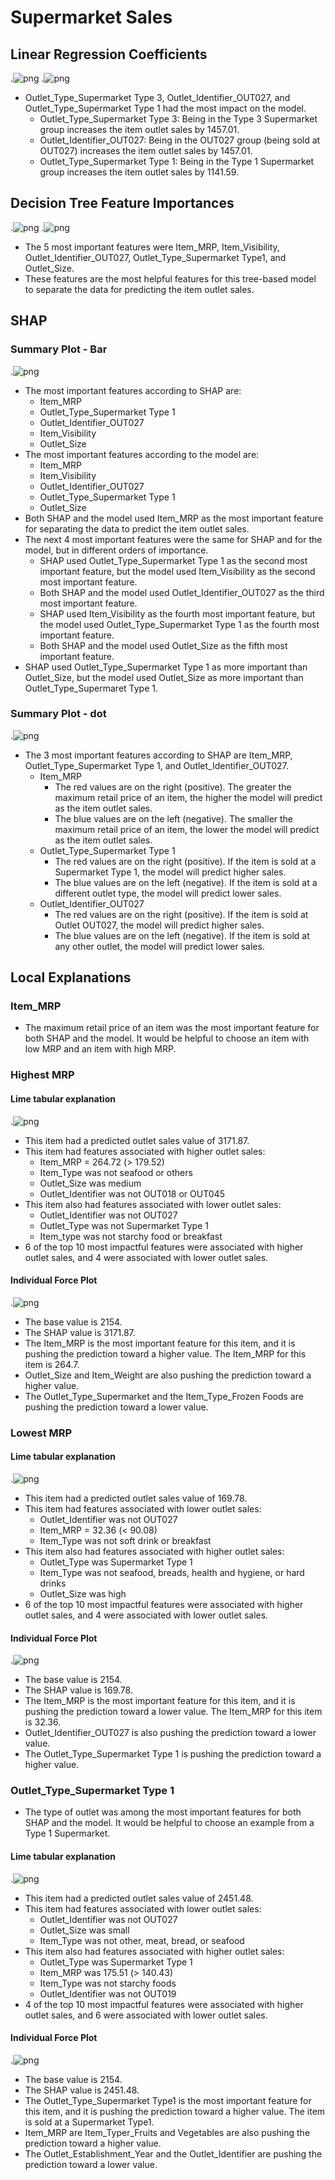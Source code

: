 # Supermarket Sales
 
## Linear Regression Coefficients

.![png](./Images/All%20Coefficients.png)
.![png](./Images/Top%2015%20Largest%20Coefficients.png)

- Outlet_Type_Supermarket Type 3, Outlet_Identifier_OUT027, and Outlet_Type_Supermarket Type 1 had the most impact on the model.
    - Outlet_Type_Supermarket Type 3: Being in the Type 3 Supermarket group increases the item outlet sales by 1457.01.
    - Outlet_Identifier_OUT027: Being in the OUT027 group (being sold at OUT027) increases the item outlet sales by 1457.01.
    - Outlet_Type_Supermarket Type 1: Being in the Type 1 Supermarket group increases the item outlet sales by 1141.59.
    
## Decision Tree Feature Importances

.![png](./Images/All%20Feature%20Importances.png)
.![png](./Images/Top%2015%20Most%20Important%20Features.png)

- The 5 most important features were Item_MRP, Item_Visibility, Outlet_Identifier_OUT027, Outlet_Type_Supermarket Type1, and Outlet_Size.
- These features are the most helpful features for this tree-based model to separate the data for predicting the item outlet sales.

## SHAP

### Summary Plot - Bar

.![png](./Images/Summary_Plot_Bar.png)

- The most important features according to SHAP are:
    - Item_MRP
    - Outlet_Type_Supermarket Type 1
    - Outlet_Identifier_OUT027
    - Item_Visibility
    - Outlet_Size
- The most important features according to the model are:
    - Item_MRP
    - Item_Visibility
    - Outlet_Identifier_OUT027
    - Outlet_Type_Supermarket Type 1
    - Outlet_Size
- Both SHAP and the model used Item_MRP as the most important feature for separating the data to predict the item outlet sales.
- The next 4 most important features were the same for SHAP and for the model, but in different orders of importance.
    - SHAP used Outlet_Type_Supermarket Type 1 as the second most important feature, but the model used Item_Visibility as the second most important feature.
    - Both SHAP and the model used Outlet_Identifier_OUT027 as the third most important feature.
    - SHAP used Item_Visibility as the fourth most important feature, but the model used Outlet_Type_Supermarket Type 1 as the fourth most important feature.
    - Both SHAP and the model used Outlet_Size as the fifth most important feature.
- SHAP used Outlet_Type_Supermarket Type 1 as more important than Outlet_Size, but the model used Outlet_Size as more important than Outlet_Type_Supermaret Type 1.

### Summary Plot - dot

.![png](./Images/Summary_Plot_dot.png)

- The 3 most important features according to SHAP are Item_MRP, Outlet_Type_Supermarket Type 1, and Outlet_Identifier_OUT027.
    - Item_MRP
        - The red values are on the right (positive). The greater the maximum retail price of an item, the higher the model will predict as the item outlet sales.
        - The blue values are on the left (negative). The smaller the maximum retail price of an item, the lower the model will predict as the item outlet sales.
    - Outlet_Type_Supermarket Type 1
        - The red values are on the right (positive). If the item is sold at a Supermarket Type 1, the model will predict higher sales.
        - The blue values are on the left (negative). If the item is sold at a different outlet type, the model will predict lower sales.
    - Outlet_Identifier_OUT027
        - The red values are on the right (positive). If the item is sold at Outlet OUT027, the model will predict higher sales.
        - The blue values are on the left (negative). If the item is sold at any other outlet, the model will predict lower sales.

## Local Explanations

### Item_MRP
- The maximum retail price of an item was the most important feature for both SHAP and the model. It would be helpful to choose an item with low MRP and an item with high MRP.

### Highest MRP

#### Lime tabular explanation

.![png](./Images/Lime_Explanation_Highest_MRP.png)

- This item had a predicted outlet sales value of 3171.87.
- This item had features associated with higher outlet sales:
    - Item_MRP = 264.72 (> 179.52)
    - Item_Type was not seafood or others
    - Outlet_Size was medium
    - Outlet_Identifier was not OUT018 or OUT045
- This item also had features associated with lower outlet sales:
    - Outlet_Identifier was not OUT027
    - Outlet_Type was not Supermarket Type 1
    - Item_type was not starchy food or breakfast
- 6 of the top 10 most impactful features were associated with higher outlet sales, and 4 were associated with lower outlet sales.

#### Individual Force Plot

.![png](./Images/Individual_Force_Plot_Highest_MRP.png)

- The base value is 2154.
- The SHAP value is 3171.87.
- The Item_MRP is the most important feature for this item, and it is pushing the prediction toward a higher value. The Item_MRP for this item is 264.7.
- Outlet_Size and Item_Weight are also pushing the prediction toward a higher value.
- The Outlet_Type_Supermarket and the Item_Type_Frozen Foods are pushing the prediction toward a lower value.

### Lowest MRP

#### Lime tabular explanation

.![png](./Images/Lime_Explanation_Lowest_MRP.png)

- This item had a predicted outlet sales value of 169.78.
- This item had features associated with lower outlet sales:
    - Outlet_Identifier was not OUT027
    - Item_MRP = 32.36 (< 90.08)
    - Item_Type was not soft drink or breakfast
- This item also had features associated with higher outlet sales:
    - Outlet_Type was Supermarket Type 1
    - Item_Type was not seafood, breads, health and hygiene, or hard drinks
    - Outlet_Size was high
- 6 of the top 10 most impactful features were associated with higher outlet sales, and 4 were associated with lower outlet sales.

#### Individual Force Plot

.![png](./Images/Individual_Force_Plot_Lowest_MRP.png)

- The base value is 2154.
- The SHAP value is 169.78.
- The Item_MRP is the most important feature for this item, and it is pushing the prediction toward a lower value. The Item_MRP for this item is 32.36.
- Outlet_Identifier_OUT027 is also pushing the prediction toward a lower value.
- The Outlet_Type_Supermarket Type 1 is pushing the prediction toward a higher value.

### Outlet_Type_Supermarket Type 1
- The type of outlet was among the most important features for both SHAP and the model. It would be helpful to choose an example from a Type 1 Supermarket.

#### Lime tabular explanation

.![png](./Images/Lime_Explanation_Supermarket_Type1.png)

- This item had a predicted outlet sales value of 2451.48.
- This item had features associated with lower outlet sales:
    - Outlet_Identifier was not OUT027
    - Outlet_Size was small
    - Item_Type was not other, meat, bread, or seafood
- This item also had features associated with higher outlet sales:
    - Outlet_Type was Supermarket Type 1
    - Item_MRP was 175.51 (> 140.43)
    - Item_Type was not starchy foods
    - Outlet_Identifier was not OUT019
- 4 of the top 10 most impactful features were associated with higher outlet sales, and 6 were associated with lower outlet sales.

#### Individual Force Plot

.![png](./Images/Individual_Force_Plot_Supermarket_Type1.png)

- The base value is 2154.
- The SHAP value is 2451.48.
- The Outlet_Type_Supermarket Type1 is the most important feature for this item, and it is pushing the prediction toward a higher value. The item is sold at a Supermarket Type1.
- Item_MRP are Item_Typer_Fruits and Vegetables are also pushing the prediction toward a higher value.
- The Outlet_Establishment_Year and the Outlet_Identifier are pushing the prediction toward a lower value.